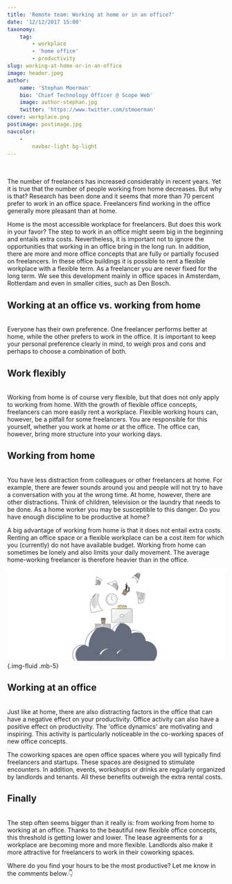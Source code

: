 ```yaml
---
title: 'Remote team: Working at home or in an office?'
date: '12/12/2017 15:00'
taxonomy:
    tag:
        - workplace
        - 'home office'
        - productivity
slug: working-at-home-or-in-an-office
image: header.jpeg
author:
    name: 'Stephan Moerman'
    bio: 'Chief Technology Officer @ Scope Web'
    image: author-stephan.jpg
    twitter: 'https://www.twitter.com/stmoerman'
cover: workplace.png
postimage: postimage.jpg
navcolor:
    -
        navbar-light bg-light
---
```


<br>
<br>
The number of freelancers has increased considerably in recent years. Yet it is true that the number of people working from home decreases. But why is that? Research has been done and it seems that more than 70 percent prefer to work in an office space. Freelancers find working in the office generally more pleasant than at home.

Home is the most accessible workplace for freelancers. But does this work in your favor? The step to work in an office might seem big in the beginning and entails extra costs. Nevertheless, it is important not to ignore the opportunities that working in an office bring in the long run. In addition, there are more and more office concepts that are fully or partially focused on freelancers. In these office buildings it is possible to rent a flexible workplace with a flexible term. As a freelancer you are never fixed for the long term. We see this development mainly in office spaces in Amsterdam, Rotterdam and even in smaller cities, such as Den Bosch.


## Working at an office vs. working from home
<br>
Everyone has their own preference. One freelancer performs better at home, while the other prefers to work in the office. It is important to keep your personal preference clearly in mind, to weigh pros and cons and perhaps to choose a combination of both.

## Work flexibly
<br>
Working from home is of course very flexible, but that does not only apply to working from home. With the growth of flexible office concepts, freelancers can more easily rent a workplace. Flexible working hours can, however, be a pitfall for some freelancers. You are responsible for this yourself, whether you work at home or at the office. The office can, however, bring more structure into your working days.

## Working from home
<br>
You have less distraction from colleagues or other freelancers at home. For example, there are fewer sounds around you and people will not try to have a conversation with you at the wrong time. At home, however, there are other distractions. Think of children, television or the laundry that needs to be done. As a home worker you may be susceptible to this danger. Do you have enough discipline to be productive at home?

A big advantage of working from home is that it does not entail extra costs. Renting an office space or a flexible workplace can be a cost item for which you (currently) do not have available budget. Working from home can sometimes be lonely and also limits your daily movement. The average home-working freelancer is therefore heavier than in the office.

![Office noise causes stress](a1-stress.png) {.img-fluid .mb-5}

## Working at an office
<br>
Just like at home, there are also distracting factors in the office that can have a negative effect on your productivity. Office activity can also have a positive effect on productivity. The 'office dynamics' are motivating and inspiring. This activity is particularly noticeable in the co-working spaces of new office concepts.

The coworking spaces are open office spaces where you will typically find freelancers and startups. These spaces are designed to stimulate encounters. In addition, events, workshops or drinks are regularly organized by landlords and tenants. All these benefits outweigh the extra rental costs.

## Finally
<br>
The step often seems bigger than it really is: from working from home to working at an office. Thanks to the beautiful new flexible office concepts, this threshold is getting lower and lower. The lease agreements for a workplace are becoming more and more flexible. Landlords also make it more attractive for freelancers to work in their coworking spaces.

Where do you find your hours to be the most productive? Let me know in the comments below.👇